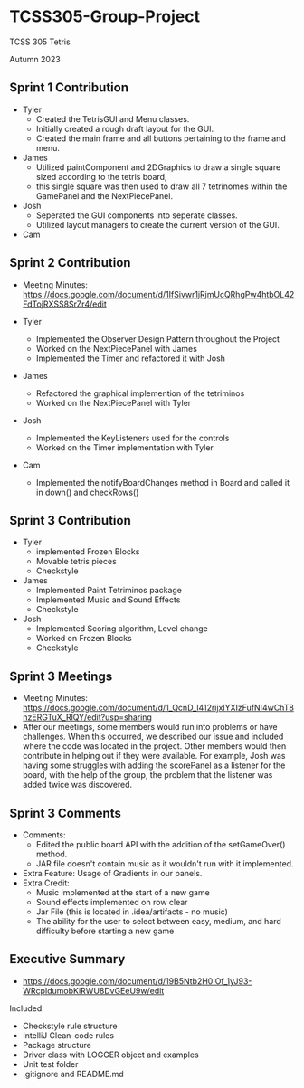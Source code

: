 # TCSS305-Group-Project

TCSS 305 Tetris

Autumn 2023

## Sprint 1 Contribution
- Tyler
  - Created the TetrisGUI and Menu classes.
  - Initially created a rough draft layout for the GUI.
  - Created the main frame and all buttons pertaining to the frame and menu.
- James
  - Utilized paintComponent and 2DGraphics to draw a single square sized according to the tetris board,
  - this single square was then used to draw all 7 tetrinomes within the GamePanel and the NextPiecePanel.
- Josh
  - Seperated the GUI components into seperate classes.
  - Utilized layout managers to create the current version of the GUI.
- Cam

## Sprint 2 Contribution
 - Meeting Minutes: https://docs.google.com/document/d/1IfSivwr1jRjmUcQRhgPw4htbOL42FdTojRXSS8SrZr4/edit

- Tyler
  - Implemented the Observer Design Pattern throughout the Project
  - Worked on the NextPiecePanel with James
  - Implemented the Timer and refactored it with Josh
- James
  - Refactored the graphical implemention of the tetriminos
  - Worked on the NextPiecePanel with Tyler
- Josh
  - Implemented the KeyListeners used for the controls
  - Worked on the Timer implementation with Tyler
- Cam
  - Implemented the notifyBoardChanges method in Board and called it in down() and checkRows()
 
## Sprint 3 Contribution
- Tyler
  - implemented Frozen Blocks
  - Movable tetris pieces
  - Checkstyle
- James
  - Implemented Paint Tetriminos package
  - Implemented Music and Sound Effects
  - Checkstyle
- Josh
  - Implemented Scoring algorithm, Level change
  - Worked on Frozen Blocks
  - Checkstyle

## Sprint 3 Meetings
 - Meeting Minutes: https://docs.google.com/document/d/1_QcnD_l412rijxIYXIzFufNI4wChT8nzERGTuX_RlQY/edit?usp=sharing
 - After our meetings, some members would run into problems or have challenges. When this occurred, we described our issue and included where the code was located in the project. Other members would then contribute in helping out if they were available. For example, Josh was having some struggles with adding the scorePanel as a listener for the board, with the help of the group, the problem that the listener was added twice was discovered.

## Sprint 3 Comments
 - Comments:
   - Edited the public board API with the addition of the setGameOver() method.
   - JAR file doesn't contain music as it wouldn't run with it implemented.
 - Extra Feature: Usage of Gradients in our panels.
 - Extra Credit:
   - Music implemented at the start of a new game
   - Sound effects implemented on row clear
   - Jar File (this is located in .idea/artifacts - no music)
   - The ability for the user to select between easy, medium, and hard difficulty before starting a new game

## Executive Summary
 - https://docs.google.com/document/d/19B5Ntb2H0IOf_1yJ93-WRcpIdumobKiRWU8DvGEeU9w/edit


Included:

- Checkstyle rule structure
- IntelliJ Clean-code rules
- Package structure
- Driver class with LOGGER object and examples
- Unit test folder
- .gitignore and README.md
